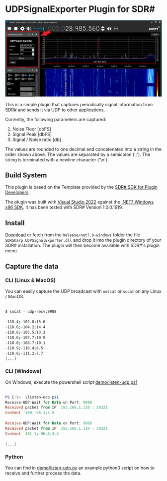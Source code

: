 # UDPSignalExporter Plugin for SDR#

![Screenshot](docs/sdrsharp-udp-signal-exporter.png?raw=true)

This is a simple plugin that captures periodically signal information from SDR# and sends it via UDP to other applications.

Currently, the following parameters are captured:
1. Noise Floor [dbFS]
2. Signal Peak [dbFS]
3. Signal / Noise ratio [db]

The values are rounded to one decimal and concatenated into a string in the order shown above. The values are separated by a semicolon (';'). The string is terminated with a newline character ('\n').

## Build System

This plugin is based on the Template provided by the [SDR# SDK for Plugin Developers](https://airspy.com/download/).

The plugin was built with [Visual Studio 2022](https://visualstudio.microsoft.com/de/vs/) against the [.NET7 Windows x86 SDK](https://dotnet.microsoft.com/en-us/download/dotnet/thank-you/sdk-7.0.100-windows-x86-installer). It has been tested with SDR# Version 1.0.0.1919.

## Install

[Download]() or fetch from the `Release/net7.0-windows` folder the file `SDRSharp.UDPSignalExporter.dll` and drop it into the plugin directory of your SDR# installation. The plugin will then become available with SDR#'s plugin menu.

## Capture the data

### CLI (Linux & MacOS)

You can easily capture the UDP broadcast with `netcat` or `socat` on any Linux / MacOS.

```` bash

$ socat - udp-recv:9988

-118.4;-102.8;15.6
-118.6;-104.2;14.4
-118.6;-105.5;13.2
-118.6;-107.7;10.9
-118.8;-108.7;10.1
-118.9;-110.4;8.5
-118.8;-111.2;7.7
[...]

````

### CLI (Windows)

On Windows, execute the powershell script [demo/listen-udp.ps1](demo/listen-udp.ps1)

```` powershell

PS C:\> .\listen-udp.ps1
Receive-UDP:Wait for Data on Port: 9988
Received packet from IP  192.168.1.110 : 59321
Content -100;-96.1;3.9

Receive-UDP:Wait for Data on Port: 9988
Received packet from IP  192.168.1.110 : 59321
Content -101.1;-96.8;4.3

[...]

````

### Python

You can find in [demo/listen-udp.py](demo/listen-udp.py) an example python3 script on how to receive and further process the data.